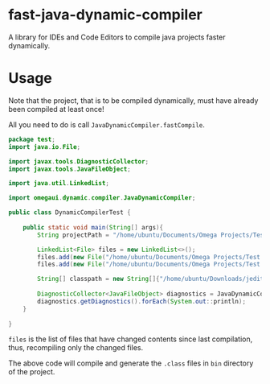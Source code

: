 # fast-java-dynamic-compiler
A library for IDEs and Code Editors to compile java projects faster dynamically.

# Usage
Note that the project, that is to be compiled dynamically, must have already been compiled at least once!

All you need to do is call `JavaDynamicCompiler.fastCompile`.

```java
package test;
import java.io.File;

import javax.tools.DiagnosticCollector;
import javax.tools.JavaFileObject;

import java.util.LinkedList;

import omegaui.dynamic.compiler.JavaDynamicCompiler;

public class DynamicCompilerTest {
	
	public static void main(String[] args){
		String projectPath = "/home/ubuntu/Documents/Omega Projects/Test Dynamic Compiler";

		LinkedList<File> files = new LinkedList<>();
		files.add(new File("/home/ubuntu/Documents/Omega Projects/Test Dynamic Compiler/src/test/TestFile.java"));
		files.add(new File("/home/ubuntu/Documents/Omega Projects/Test Dynamic Compiler/src/test/TestDependentFile.java"));

		String[] classpath = new String[]{"/home/ubuntu/Downloads/jediterm.jar", "/home/ubuntu/Downloads/dependency.jar"};
		
		DiagnosticCollector<JavaFileObject> diagnostics = JavaDynamicCompiler.fastCompile(projectPath, classpath, files);
		diagnostics.getDiagnostics().forEach(System.out::println);
	}
	
}
```

`files` is the list of files that have changed contents since last compilation, thus, recompiling only the changed files.

The above code will compile and generate the `.class` files in `bin` directory of the project.

